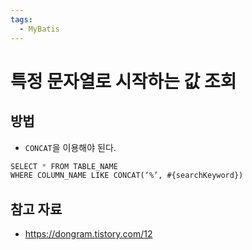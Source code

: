 ```yaml
---
tags:
  - MyBatis
---
```

# 특정 문자열로 시작하는 값 조회

## 방법

- `CONCAT`을 이용해야 된다.

```sql
SELECT * FROM TABLE_NAME
WHERE COLUMN_NAME LIKE CONCAT(‘%’, #{searchKeyword})
```

## 참고 자료

- https://dongram.tistory.com/12